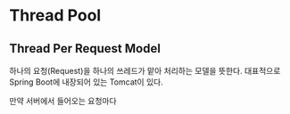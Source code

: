 # Thread Pool

## Thread Per Request Model
하나의 요청(Request)을 하나의 쓰레드가 맡아 처리하는 모델을 뜻한다. 대표적으로 Spring Boot에 내장되어 있는 Tomcat이 있다. 

만약 서버에서 들어오는 요청마다 